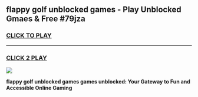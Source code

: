 
## flappy golf unblocked games - Play Unblocked Gmaes & Free #79jza
<h3>
<a href="https://premium.freeplayer.one?title=flappy_golf_unblocked_games&ref=01M">CLICK TO PLAY</a></h3>
<hr>

<h3>
<a href="https://premium.freeplayer.one?title=flappy_golf_unblocked_games&ref=01M">CLICK 2 PLAY</a>
  
</h3>

<a href="https://premium.freeplayer.one?title=flappy_golf_unblocked_games&ref=01M"><img src="https://clearcache.store/games.png"></a>


**flappy golf unblocked games games unblocked: Your Gateway to Fun and Accessible Online Gaming**
